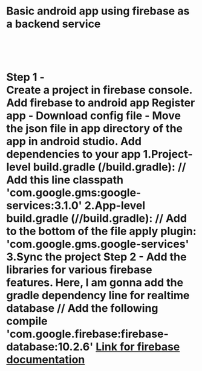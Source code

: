<h1>Basic android app using firebase as a backend service<h1/><br/>
<br/>
Step 1 -<br/> 
	Create a project in firebase console.<br/>
	Add firebase to android app
	Register app - Download config file - Move the json file in app directory of the app in android studio.
	Add dependencies to your app
		1.Project-level build.gradle (<project>/build.gradle):
			// Add this line
		    classpath 'com.google.gms:google-services:3.1.0'
		2.App-level build.gradle (<project>/<app-module>/build.gradle):
			// Add to the bottom of the file
			apply plugin: 'com.google.gms.google-services'
		3.Sync the project
Step 2 - 
	Add the libraries for various firebase features.
	Here, I am gonna add the gradle dependency line for realtime database
	// Add the following 
	compile 'com.google.firebase:firebase-database:10.2.6'
	<a target="_blank" href="https://firebase.google.com/docs/android/setup">Link for firebase documentation <a />

